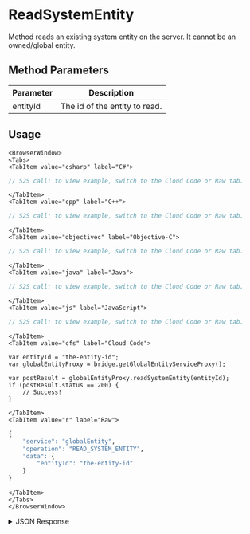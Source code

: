 # ReadSystemEntity

Method reads an existing system entity on the server. It cannot be an owned/global entity.

<PartialServop service_name="globalEntity" operation_name="READ_SYSTEM_ENTITY" />

## Method Parameters
Parameter | Description
--------- | -----------
entityId | The id of the entity to read. 

## Usage

```mdx-code-block
<BrowserWindow>
<Tabs>
<TabItem value="csharp" label="C#">
```

```csharp
// S2S call: to view example, switch to the Cloud Code or Raw tab.
```

```mdx-code-block
</TabItem>
<TabItem value="cpp" label="C++">
```

```cpp
// S2S call: to view example, switch to the Cloud Code or Raw tab.
```

```mdx-code-block
</TabItem>
<TabItem value="objectivec" label="Objective-C">
```

```objectivec
// S2S call: to view example, switch to the Cloud Code or Raw tab.
```

```mdx-code-block
</TabItem>
<TabItem value="java" label="Java">
```

```java
// S2S call: to view example, switch to the Cloud Code or Raw tab.
```

```mdx-code-block
</TabItem>
<TabItem value="js" label="JavaScript">
```

```javascript
// S2S call: to view example, switch to the Cloud Code or Raw tab.
```

```mdx-code-block
</TabItem>
<TabItem value="cfs" label="Cloud Code">
```

```cfscript
var entityId = "the-entity-id";
var globalEntityProxy = bridge.getGlobalEntityServiceProxy();

var postResult = globalEntityProxy.readSystemEntity(entityId);
if (postResult.status == 200) {
    // Success!
}
```

```mdx-code-block
</TabItem>
<TabItem value="r" label="Raw">
```

```r
{
	"service": "globalEntity",
	"operation": "READ_SYSTEM_ENTITY",
	"data": {
		"entityId": "the-entity-id"
	}
}
```

```mdx-code-block
</TabItem>
</Tabs>
</BrowserWindow>
```

<details>
<summary>JSON Response</summary>

```json
{
    "data": {
        "gameId": "22198",
        "entityIndexedId": null,
        "timeToLive": 0,
        "createdAt": 1498850247510,
        "entityType": "address",
        "entityId": "4b2f1cba-cc52-4d3c-8663-ff540ee48a38",
        "acl": {
        "other": 2
        },
        "ownerId": null,
        "version": 2,
        "expiresAt": 9223372036854776000,
        "updatedAt": 1498850536733,
        "_serverTime": 1637946319239
    },
    "status": 200
}
```
</details>

